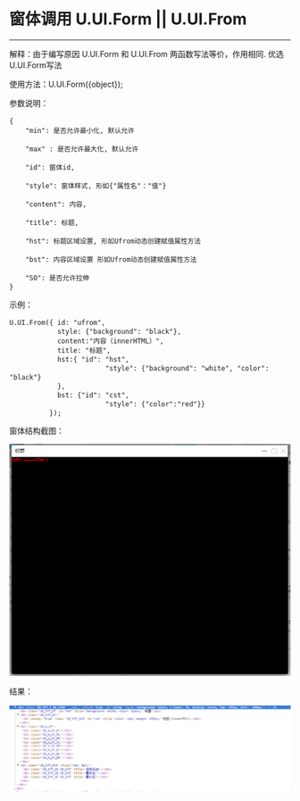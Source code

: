 # 窗体调用 U.UI.Form  \|\|  U.UI.From

---

解释：由于编写原因 U.UI.Form  和  U.UI.From 两函数写法等价，作用相同. 优选U.UI.Form写法

使用方法：U.UI.Form\({object}\);

参数说明：

```
{
    "min": 是否允许最小化, 默认允许

    "max" : 是否允许最大化, 默认允许

    "id": 窗体id,

    "style": 窗体样式, 形如{"属性名"："值"}

    "content": 内容, 

    "title": 标题,

    "hst": 标题区域设置, 形如Ufrom动态创建赋值属性方法

    "bst": 内容区域设置 形如Ufrom动态创建赋值属性方法

    "SO": 是否允许拉伸
}
```

示例：

```
U.UI.From({ id: "ufrom",
            style: {"background": "black"},
            content:"内容（innerHTML）",
            title: "标题",
            hst:{ "id": "hst",
                        "style": {"background": "white", "color": "black"}
            },
            bst: {"id": "cst",
                        "style": {"color":"red"}}
          });
```

窗体结构截图：

![](/Image/image094.png)

结果：

![](/Image/image093.png)

### 



